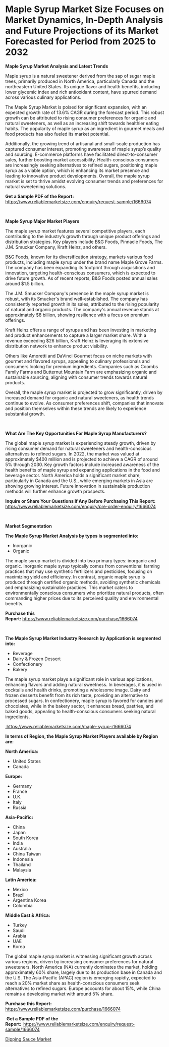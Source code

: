 <p><h1>Maple Syrup Market Size Focuses on Market Dynamics, In-Depth Analysis and Future Projections of its Market Forecasted for Period from 2025 to 2032</h1></p><p><strong>Maple Syrup Market Analysis and Latest Trends</strong></p>
<p><p>Maple syrup is a natural sweetener derived from the sap of sugar maple trees, primarily produced in North America, particularly Canada and the northeastern United States. Its unique flavor and health benefits, including lower glycemic index and rich antioxidant content, have spurred demand across various culinary applications.</p><p>The Maple Syrup Market is poised for significant expansion, with an expected growth rate of 13.6% CAGR during the forecast period. This robust growth can be attributed to rising consumer preferences for organic and natural sweeteners, as well as an increasing shift towards healthier eating habits. The popularity of maple syrup as an ingredient in gourmet meals and food products has also fueled its market potential.</p><p>Additionally, the growing trend of artisanal and small-scale production has captured consumer interest, promoting awareness of maple syrup’s quality and sourcing. E-commerce platforms have facilitated direct-to-consumer sales, further boosting market accessibility. Health-conscious consumers are increasingly seeking alternatives to refined sugars, positioning maple syrup as a viable option, which is enhancing its market presence and leading to innovative product developments. Overall, the maple syrup market is set to thrive amidst evolving consumer trends and preferences for natural sweetening solutions.</p></p>
<p><strong>Get a Sample PDF of the Report:&nbsp;</strong> <a href="https://www.reliablemarketsize.com/enquiry/request-sample/1666074?utm_campaign=2378&utm_medium=2&utm_source=Github&utm_content=ia&utm_term=14022025&utm_id=maple-syrup">https://www.reliablemarketsize.com/enquiry/request-sample/1666074</a></p>
<p>&nbsp;</p>
<p><strong>Maple Syrup Major Market Players</strong></p>
<p><p>The maple syrup market features several competitive players, each contributing to the industry’s growth through unique product offerings and distribution strategies. Key players include B&G Foods, Pinnacle Foods, The J.M. Smucker Company, Kraft Heinz, and others.</p><p>B&G Foods, known for its diversification strategy, markets various food products, including maple syrup under the brand name Maple Grove Farms. The company has been expanding its footprint through acquisitions and innovation, targeting health-conscious consumers, which is expected to drive future growth. As of recent reports, B&G Foods posted annual sales around $1.5 billion.</p><p>The J.M. Smucker Company's presence in the maple syrup market is robust, with its Smucker's brand well-established. The company has consistently reported growth in its sales, attributed to the rising popularity of natural and organic products. The company's annual revenue stands at approximately $8 billion, showing resilience with a focus on premium offerings.</p><p>Kraft Heinz offers a range of syrups and has been investing in marketing and product enhancements to capture a larger market share. With a revenue exceeding $26 billion, Kraft Heinz is leveraging its extensive distribution network to enhance product visibility.</p><p>Others like Amoretti and DaVinci Gourmet focus on niche markets with gourmet and flavored syrups, appealing to culinary professionals and consumers looking for premium ingredients. Companies such as Coombs Family Farms and Butternut Mountain Farm are emphasizing organic and sustainable sourcing, aligning with consumer trends towards natural products.</p><p>Overall, the maple syrup market is projected to grow significantly, driven by increased demand for organic and natural sweeteners, as health trends continue to evolve. As consumer preferences shift, companies that innovate and position themselves within these trends are likely to experience substantial growth.</p></p>
<p>&nbsp;</p>
<p><strong>What Are The Key Opportunities For Maple Syrup Manufacturers?</strong></p>
<p><p>The global maple syrup market is experiencing steady growth, driven by rising consumer demand for natural sweeteners and health-conscious alternatives to refined sugars. In 2022, the market was valued at approximately $400 million and is projected to achieve a CAGR of around 5% through 2030. Key growth factors include increased awareness of the health benefits of maple syrup and expanding applications in the food and beverage sector. North America holds a significant market share, particularly in Canada and the U.S., while emerging markets in Asia are showing growing interest. Future innovation in sustainable production methods will further enhance growth prospects.</p></p>
<p><strong>Inquire or Share Your Questions If Any Before Purchasing This Report:</strong> <a href="https://www.reliablemarketsize.com/enquiry/pre-order-enquiry/1666074?utm_campaign=2378&utm_medium=2&utm_source=Github&utm_content=ia&utm_term=14022025&utm_id=maple-syrup">https://www.reliablemarketsize.com/enquiry/pre-order-enquiry/1666074</a></p>
<p>&nbsp;</p>
<p><strong>Market Segmentation</strong></p>
<p><strong>The Maple Syrup Market Analysis by types is segmented into:</strong></p>
<p><ul><li>Inorganic</li><li>Organic</li></ul></p>
<p><p>The maple syrup market is divided into two primary types: inorganic and organic. Inorganic maple syrup typically comes from conventional farming practices that may use synthetic fertilizers and pesticides, focusing on maximizing yield and efficiency. In contrast, organic maple syrup is produced through certified organic methods, avoiding synthetic chemicals and emphasizing sustainable practices. This market caters to environmentally conscious consumers who prioritize natural products, often commanding higher prices due to its perceived quality and environmental benefits.</p></p>
<p><strong>Purchase this Report:&nbsp;</strong><a href="https://www.reliablemarketsize.com/purchase/1666074?utm_campaign=2378&utm_medium=2&utm_source=Github&utm_content=ia&utm_term=14022025&utm_id=maple-syrup">https://www.reliablemarketsize.com/purchase/1666074</a></p>
<p>&nbsp;</p>
<p><strong>The Maple Syrup Market Industry Research by Application is segmented into:</strong></p>
<p><ul><li>Beverage</li><li>Dairy & Frozen Dessert</li><li>Confectionery</li><li>Bakery</li></ul></p>
<p><p>The maple syrup market plays a significant role in various applications, enhancing flavors and adding natural sweetness. In beverages, it is used in cocktails and health drinks, promoting a wholesome image. Dairy and frozen desserts benefit from its rich taste, providing an alternative to processed sugars. In confectionery, maple syrup is favored for candies and chocolates, while in the bakery sector, it enhances bread, pastries, and baked goods, appealing to health-conscious consumers seeking natural ingredients.</p></p>
<p><a href="https://www.reliablemarketsize.com/maple-syrup-r1666074?utm_campaign=2378&utm_medium=2&utm_source=Github&utm_content=ia&utm_term=14022025&utm_id=maple-syrup">&nbsp;https://www.reliablemarketsize.com/maple-syrup-r1666074</a></p>
<p><strong>In terms of Region, the Maple Syrup Market Players available by Region are:</strong></p>
<p>
    <p> <strong> North America: </strong>
        <ul>
            <li>United States</li>
            <li>Canada</li>
        </ul>
        </p> 
    <p> <strong> Europe: </strong>
        <ul>
            <li>Germany</li>
            <li>France</li>
            <li>U.K.</li>
            <li>Italy</li>
            <li>Russia</li>
        </ul>
        </p> 
    <p> <strong> Asia-Pacific: </strong>
        <ul>
            <li>China</li>
            <li>Japan</li>
            <li>South Korea</li>
            <li>India</li>
            <li>Australia</li>
            <li>China Taiwan</li>
            <li>Indonesia</li>
            <li>Thailand</li>
            <li>Malaysia</li>
        </ul>
        </p> 
    <p> <strong> Latin America: </strong>
        <ul>
            <li>Mexico</li>
            <li>Brazil</li>
            <li>Argentina Korea</li>
            <li>Colombia</li>
        </ul>
        </p> 
    <p> <strong> Middle East & Africa: </strong>
        <ul>
            <li>Turkey</li>
            <li>Saudi</li>
            <li>Arabia</li>
            <li>UAE</li>
            <li>Korea</li>
        </ul>
    </p>
    </p>
<p><p>The global maple syrup market is witnessing significant growth across various regions, driven by increasing consumer preferences for natural sweeteners. North America (NA) currently dominates the market, holding approximately 60% share, largely due to its production base in Canada and the U.S. The Asia-Pacific (APAC) region is emerging rapidly, expected to reach a 20% market share as health-conscious consumers seek alternatives to refined sugars. Europe accounts for about 15%, while China remains a developing market with around 5% share.</p></p>
<p><strong>Purchase this Report: </strong><a href="https://www.reliablemarketsize.com/purchase/1666074?utm_campaign=2378&utm_medium=2&utm_source=Github&utm_content=ia&utm_term=14022025&utm_id=maple-syrup">https://www.reliablemarketsize.com/purchase/1666074</a></p>
<p>&nbsp;<strong>Get a Sample PDF of the Report:&nbsp;&nbsp;</strong><a href="https://www.reliablemarketsize.com/enquiry/request-sample/1666074?utm_campaign=2378&utm_medium=2&utm_source=Github&utm_content=ia&utm_term=14022025&utm_id=maple-syrup">https://www.reliablemarketsize.com/enquiry/request-sample/1666074</a></p>
<p><strong></strong></p>
<p><p><a href="https://github.com/schwminh2001101/Market-Research-Report-List-1/blob/main/dipping-sauce-market.md?utm_campaign=2378&utm_medium=2&utm_source=Github&utm_content=ia&utm_term=14022025&utm_id=maple-syrup">Dipping Sauce Market</a></p></p>